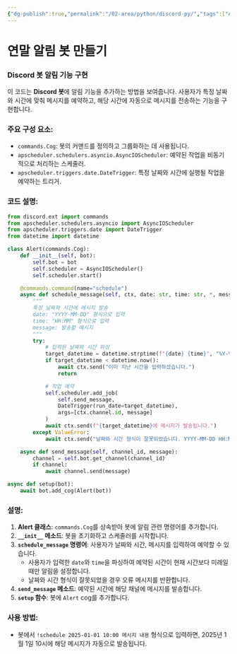 ```yaml
---
{"dg-publish":true,"permalink":"/02-area/python/discord-py/","tags":["Area/Python"],"noteIcon":"","created":"2025-01-05T15:55:25.000+09:00","updated":"2025-04-01T22:54:46.115+09:00"}
---
```


# 연말 알림 봇 만들기

### Discord 봇 알림 기능 구현

이 코드는 **Discord 봇**에 알림 기능을 추가하는 방법을 보여줍니다. 사용자가 특정 날짜와 시간에 맞춰 메시지를 예약하고, 해당 시간에 자동으로 메시지를 전송하는 기능을 구현합니다.

### 주요 구성 요소:

- `commands.Cog`: 봇의 커맨드를 정의하고 그룹화하는 데 사용됩니다.
- `apscheduler.schedulers.asyncio.AsyncIOScheduler`: 예약된 작업을 비동기적으로 처리하는 스케줄러.
- `apscheduler.triggers.date.DateTrigger`: 특정 날짜와 시간에 실행될 작업을 예약하는 트리거.

### 코드 설명:

```python
from discord.ext import commands
from apscheduler.schedulers.asyncio import AsyncIOScheduler
from apscheduler.triggers.date import DateTrigger
from datetime import datetime

class Alert(commands.Cog):
    def __init__(self, bot):
        self.bot = bot
        self.scheduler = AsyncIOScheduler()
        self.scheduler.start()

    @commands.command(name="schedule")
    async def schedule_message(self, ctx, date: str, time: str, *, message: str):
        """
        특정 날짜와 시간에 메시지 발송
        date: "YYYY-MM-DD" 형식으로 입력
        time: "HH:MM" 형식으로 입력
        message: 발송할 메시지
        """
        try:
            # 입력된 날짜와 시간 파싱
            target_datetime = datetime.strptime(f"{date} {time}", "%Y-%m-%d %H:%M")
            if target_datetime < datetime.now():
                await ctx.send("이미 지난 시간을 입력하셨습니다.")
                return

            # 작업 예약
            self.scheduler.add_job(
                self.send_message,
                DateTrigger(run_date=target_datetime),
                args=[ctx.channel.id, message]
            )
            await ctx.send(f"{target_datetime}에 메시지가 발송됩니다.")
        except ValueError:
            await ctx.send("날짜와 시간 형식이 잘못되었습니다. YYYY-MM-DD HH:MM 형식으로 입력해주세요.")

    async def send_message(self, channel_id, message):
        channel = self.bot.get_channel(channel_id)
        if channel:
            await channel.send(message)

async def setup(bot):
    await bot.add_cog(Alert(bot))

```

### 설명:

1. **Alert 클래스**: `commands.Cog`를 상속받아 봇에 알림 관련 명령어를 추가합니다.
2. **`__init__` 메소드**: 봇을 초기화하고 스케줄러를 시작합니다.
3. **`schedule_message` 명령어**: 사용자가 날짜와 시간, 메시지를 입력하여 예약할 수 있습니다.
    - 사용자가 입력한 `date`와 `time`을 파싱하여 예약된 시간이 현재 시간보다 미래일 때만 알림을 설정합니다.
    - 날짜와 시간 형식이 잘못되었을 경우 오류 메시지를 반환합니다.
4. **`send_message` 메소드**: 예약된 시간에 해당 채널에 메시지를 발송합니다.
5. **`setup` 함수**: 봇에 `Alert` cog를 추가합니다.

### 사용 방법:

- 봇에서 `!schedule 2025-01-01 10:00 메시지 내용` 형식으로 입력하면, 2025년 1월 1일 10시에 해당 메시지가 자동으로 발송됩니다.